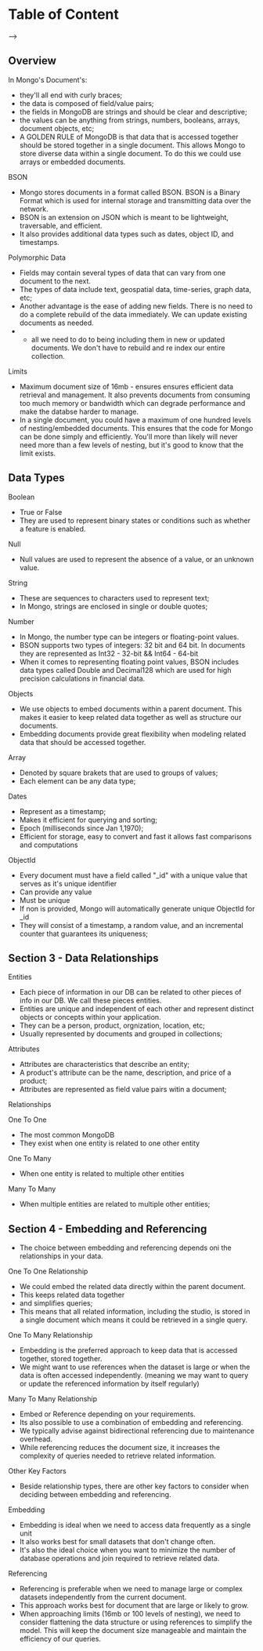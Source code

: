 # Table of Content

<!--
# Section 1 - Overview
## Document Structure
## JSON vs BSON
## Polymorphic Data
## Limits

# Section 2 - Data Types in Mongo
## Boolean
## Null
## String
## Number
## Object
## Array
## Dates
## ObjectId

# Section 3 - Data Relationships
## Entities
## Attributes
## Relationships
## One To One
## One To Many 
## Many To Many 

# Section 4 - Embedding and Referencing
## Embedding
## Referencing
-->

-->

## Overview

In Mongo's Document's:

- they'll all end with curly braces;
- the data is composed of field/value pairs;
- the fields in MongoDB are strings and should be clear and descriptive;
- the values can be anything from strings, numbers, booleans, arrays, document objects, etc;
- A GOLDEN RULE of MongoDB is that data that is accessed together should be stored together in a single document. This allows Mongo to store diverse data within a single document. To do this we could use arrays or embedded documents.

BSON

- Mongo stores documents in a format called BSON. BSON is a Binary Format which is used for internal storage and transmitting data over the network.
- BSON is an extension on JSON which is meant to be lightweight, traversable, and efficient.
- It also provides additional data types such as dates, object ID, and timestamps.

Polymorphic Data

- Fields may contain several types of data that can vary from one document to the next.
- The types of data include text, geospatial data, time-series, graph data, etc;
- Another advantage is the ease of adding new fields. There is no need to do a complete rebuild of the data immediately. We can update existing documents as needed.
- - all we need to do to being including them in new or updated documents. We don't have to rebuild and re index our entire collection.

Limits

- Maximum document size of 16mb - ensures ensures efficient data retrieval and management. It also prevents documents from consuming too much memory or bandwidth which can degrade performance and make the databse harder to manage.
- In a single document, you could have a maximum of one hundred levels of nesting/embedded documents. This ensures that the code for Mongo can be done simply and efficiently. You'll more than likely will never need more than a few levels of nesting, but it's good to know that the limit exists.

## Data Types

Boolean

- True or False
- They are used to represent binary states or conditions such as whether a feature is enabled.

Null

- Null values are used to represent the absence of a value, or an unknown value.

String

- These are sequences to characters used to represent text;
- In Mongo, strings are enclosed in single or double quotes;

Number

- In Mongo, the number type can be integers or floating-point values.
- BSON supports two types of integers: 32 bit and 64 bit. In documents they are represented as Int32 - 32-bit && Int64 - 64-bit
- When it comes to representing floating point values, BSON includes data types called Double and Decimal128 which are used for high precision calculations in financial data.

Objects

- We use objects to embed documents within a parent document. This makes it easier to keep related data together as well as structure our documents.
- Embedding documents provide great flexibility when modeling related data that should be accessed together.

Array

- Denoted by square brakets that are used to groups of values;
- Each element can be any data type;

Dates

- Represent as a timestamp;
- Makes it efficient for querying and sorting;
- Epoch (milliseconds since Jan 1,1970);
- Efficient for storage, easy to convert and fast it allows fast comparisons and computations

ObjectId

- Every document must have a field called "\_id" with a unique value that serves as it's unique identifier
- Can provide any value
- Must be unique
- If non is provided, Mongo will automatically generate unique ObjectId for \_id
- They will consist of a timestamp, a random value, and an incremental counter that guarantees its uniqueness;

## Section 3 - Data Relationships

Entities

- Each piece of information in our DB can be related to other pieces of info in our DB. We call these pieces entities.
- Entities are unique and independent of each other and represent distinct objects or concepts within your application.
- They can be a person, product, orgnization, location, etc;
- Usually represented by documents and grouped in collections;

Attributes

- Attributes are characteristics that describe an entity;
- A product's attribute can be the name, description, and price of a product;
- Attributes are represented as field value pairs witin a document;

Relationships

One To One

- The most common MongoDB
- They exist when one entity is related to one other entity

One To Many

- When one entity is related to multiple other entities

Many To Many

- When multiple entities are related to multiple other entities;

## Section 4 - Embedding and Referencing

- The choice between embedding and referencing depends oni the relationships in your data.

One To One Relationship

- We could embed the related data directly within the parent document.
- This keeps related data together
- and simplifies queries;
- This means that all related information, including the studio, is stored in a single document which means it could be retrieved in a single query.

One To Many Relationship

- Embedding is the preferred approach to keep data that is accessed together, stored together.
- We might want to use references when the dataset is large or when the data is often accessed independently. (meaning we may want to query or update the referenced information by itself regularly)

Many To Many Relationship

- Embed or Reference depending on your requirements.
- Its also possible to use a combination of embedding and referencing.
- We typically advise against bidirectional referencing due to maintenance overhead.
- While referencing reduces the document size, it increases the complexity of queries needed to retrieve related information.

Other Key Factors

- Beside relationship types, there are other key factors to consider when deciding between embedding and referencing.

Embedding

- Embedding is ideal when we need to access data frequently as a single unit
- It also works best for small datasets that don't change often.
- It's also the ideal choice when you want to minimize the number of database operations and join required to retrieve related data.

Referencing

- Referencing is preferable when we need to manage large or complex datasets independently from the current document.
- This approach works best for document that are large or likely to grow.
- When approaching limits (16mb or 100 levels of nesting), we need to consider flattening the data structure or using references to simplify the model. This will keep the document size manageable and maintain the efficiency of our queries.